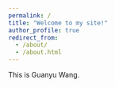 ```yaml
---
permalink: /
title: "Welcome to my site!"
author_profile: true
redirect_from: 
  - /about/
  - /about.html
---
```


This is Guanyu Wang.
